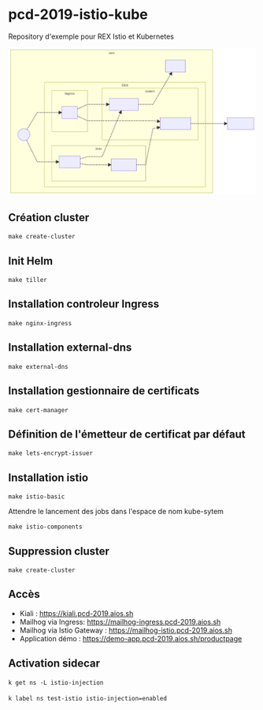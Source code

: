 # pcd-2019-istio-kube

Repository d'exemple pour REX Istio et Kubernetes

![Archi cluster](/architecture.svg)

## Création cluster

    make create-cluster

## Init Helm

    make tiller

## Installation controleur Ingress

    make nginx-ingress

## Installation external-dns

    make external-dns

## Installation gestionnaire de certificats

    make cert-manager

## Définition de l'émetteur de certificat par défaut

    make lets-encrypt-issuer

## Installation istio

    make istio-basic

Attendre le lancement des jobs dans l'espace de nom kube-sytem

    make istio-components

## Suppression cluster

    make create-cluster

## Accès

- Kiali : https://kiali.pcd-2019.aios.sh
- Mailhog via Ingress: https://mailhog-ingress.pcd-2019.aios.sh
- Mailhog via Istio Gateway : https://mailhog-istio.pcd-2019.aios.sh
- Application démo : https://demo-app.pcd-2019.aios.sh/productpage

## Activation sidecar

    k get ns -L istio-injection

    k label ns test-istio istio-injection=enabled

